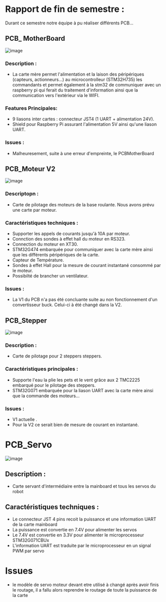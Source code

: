 # Rapport de fin de semestre :

Durant ce semestre notre équipe à pu réaliser différents PCB...

## PCB_ MotherBoard

![image](https://github.com/user-attachments/assets/7895d0b8-4d78-4fce-9e91-588a723b96fe)

### Description : 
 - La carte mère permet l'alimentation et la laison des péripériques (capteurs, actionneurs...) 
au microcontrolleur (STM32H735) les commandants et permet également à la stm32 de communiquer
avec un raspberry pi qui ferait du traitement d'information ainsi que la communication vers l'extérieur 
via le WIFI.

### Features Principales: 
 - 9 liasons inter cartes : connecteur JST4 (1 UART + alimentation 24V).
 - Shield pour Raspberry Pi assurant l'alimentation 5V ainsi qu'une liason UART.

### Issues :
 - Malheuresement, suite à une erreur d'empreinte, le PCBMotherBoard 



## PCB_Moteur V2
![image](https://github.com/user-attachments/assets/984a2635-1796-419c-b235-47eec7ee183f)
### Descriptopn :
 - Carte de pilotage des moteurs de la base roulante. Nous avons prévu une carte par moteur.


### Caractéristiques techniques : 
- Supporter les appels de courants jusqu'à 10A par moteur.
- Connction des sondes à effet hall du moteur en RS323.
- Connection du moteur en XT30.
- STM32G474 embarquée pour communiquer avec la carte mère ainsi que les différents péripériques de la carte.
- Capteur de Température.
- Sondes à effet Hall pour la mesure de courant instantané consommé par le moteur.
- Possibilté de brancher un ventilateur.
  
### Issues :

-  La V1 du PCB n'a pas été concluante suite au non fonctionnement d'un convertisseur buck. Celui-ci à été changé dans la V2.


## PCB_Stepper 
![image](https://github.com/user-attachments/assets/bfb7ffd5-f9a2-40f6-af61-cffc47343d7f)
### Description :
 - Carte de pilotage pour 2 steppers steppers.

### Caractéristiques principales : 
 - Supporte l'eau la plie les pets et le vent grâce aux 2 TMC2225 embarqué pour le pilotage des steppers.
 - STM32G071 embarquée pour la liason UART avec la carte mère ainsi que la commande des moteurs...

### Issues :

- V1 actuelle .
- Pour la V2 ce serait bien de mesure de courant en instantané.


# PCB_Servo
![image](https://github.com/user-attachments/assets/0d86c332-15f9-4467-bbf8-0971174e202c)


## Description :
- Carte servant d'intermédiaire entre la mainboard et tous les servos du robot

## Caractéristiques techniques :
- Le connecteur JST 4 pins recoit la puissance et une information UART de la carte mainboard
- La puissance est convertie en 7.4V pour alimenter les servos
- Le 7.4V est convertie en 3.3V pour alimenter le microprocesseur STM32G071CBUx
- L'information UART est traduite par le microprocesseur en un signal PWM par servo

# Issues
- le modèle de servo moteur devant etre utilisé à changé après avoir finis le routage, il a fallu alors reprendre le routage de toute la puissance de la carte







